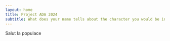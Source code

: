```yaml
---
layout: home
title: Project ADA 2024
subtitle: What does your name tells about the character you would be in the next Tarantino?
---
```


Salut la populace
